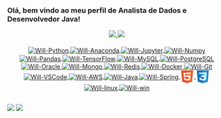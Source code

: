###      Olá, bem vindo ao meu perfil de Analista de Dados e Desenvolvedor Java!
<div style="display: inline_block" align="center">
  <a href="https://github.com/thaleswillreis">
  <img height="145" src="https://github-readme-stats-sigma-five.vercel.app/api?username=thaleswillreis&hide=prs,issues,contribs&show_icons=true&theme=merko&include_all_commits=true&count_private=true"/>
  <img height="145" src="https://github-readme-stats-sigma-five.vercel.app/api/top-langs/?username=thaleswillreis&layout=compact&langs_count=7&theme=merko"/>
</div>
<div style="display: inline_block" align="center"><br>
  <img align="center" alt="Will-Python" height="30" width="32" title="Python" src="https://cdn.jsdelivr.net/gh/devicons/devicon/icons/python/python-original.svg" />
  <img align="center" alt="Will-Anaconda" height="30" width="32" title="Anaconda" src="https://cdn.jsdelivr.net/gh/devicons/devicon/icons/anaconda/anaconda-original.svg" />
  <img align="center" alt="Will-Jupyter" height="30" width="32" title="Jupyter" src="https://cdn.jsdelivr.net/gh/devicons/devicon/icons/jupyter/jupyter-original-wordmark.svg" />
  <img align="center" alt="Will-Numpy" height="30" width="32" title="Numpy" src="https://cdn.jsdelivr.net/gh/devicons/devicon/icons/numpy/numpy-original.svg" />
  <img align="center" alt="Will-Pandas" height="30" width="32" title="Pandas" src="https://cdn.jsdelivr.net/gh/devicons/devicon/icons/pandas/pandas-original.svg" />
  <img align="center" alt="Will-TensorFlow" height="30" width="32" title="TensorFlow" src="https://cdn.jsdelivr.net/gh/devicons/devicon/icons/tensorflow/tensorflow-original.svg" />
  <img align="center" alt="Will-MySQL" height="30" width="32" title="MySQL" src="https://cdn.jsdelivr.net/gh/devicons/devicon/icons/mysql/mysql-original.svg" />
  <img align="center" alt="Will-PostgreSQL" height="30" width="32" title="PostgreSQL" src="https://cdn.jsdelivr.net/gh/devicons/devicon/icons/postgresql/postgresql-original.svg" />
  <img align="center" alt="Will-Oracle" height="30" width="32" title="Oracle" src="https://cdn.jsdelivr.net/gh/devicons/devicon/icons/oracle/oracle-original.svg" />
  <img align="center" alt="Will-Mongo" height="30" width="32" title="MongoDB" src="https://cdn.jsdelivr.net/gh/devicons/devicon/icons/mongodb/mongodb-original-wordmark.svg" />
  <img align="center" alt="Will-Redis" height="30" width="32" title="Redis" src="https://cdn.jsdelivr.net/gh/devicons/devicon/icons/redis/redis-original.svg" />
  <img align="center" alt="Will-Docker" height="30" width="32" title="Docker" src="https://cdn.jsdelivr.net/gh/devicons/devicon/icons/docker/docker-original-wordmark.svg" />
  <img align="center" alt="Will-Git" height="30" width="32" title="Git" src="https://cdn.jsdelivr.net/gh/devicons/devicon/icons/git/git-original.svg" />
  <img align="center" alt="Will-VSCode" height="30" width="32" title="VSCode" src="https://cdn.jsdelivr.net/gh/devicons/devicon/icons/vscode/vscode-original.svg" />
  <img align="center" alt="Will-AWS" height="30" width="32" title="AWS" src="https://cdn.jsdelivr.net/gh/devicons/devicon/icons/amazonwebservices/amazonwebservices-original.svg" />  
  <img align="center" alt="Will-Java" height="30" width="32" title="Java" src="https://cdn.jsdelivr.net/gh/devicons/devicon/icons/java/java-original.svg" />
  <img align="center" alt="Will-Spring" height="30" width="32" title="Spring Boot" src="https://cdn.jsdelivr.net/gh/devicons/devicon/icons/spring/spring-original.svg" />
  <img align="center" alt="Will-HTML" height="30" width="32" title="HTML" src="https://raw.githubusercontent.com/devicons/devicon/master/icons/html5/html5-original.svg" />
  <img align="center" alt="Will-CSS" height="30" width="32" title="CSS" src="https://raw.githubusercontent.com/devicons/devicon/master/icons/css3/css3-original.svg" />
  <img align="center" alt="Will-linux" height="30" width="32" title="Linux" src="https://cdn.jsdelivr.net/gh/devicons/devicon/icons/linux/linux-original.svg" />
  <img align="center" alt="Will-win" height="30" width="32" title="Windows" src="https://cdn.jsdelivr.net/gh/devicons/devicon/icons/windows8/windows8-original.svg" />
</div>
  
  ##
 
<div> 
  <a href="https://www.linkedin.com/in/thaleswill" target="_blank"><img src="https://img.shields.io/badge/-LinkedIn-%230077B5?style=for-the-badge&logo=linkedin&logoColor=white" target="_blank"></a>
  <a href = "mailto:thaleswillreis@gmail.com"><img src="https://img.shields.io/badge/-Gmail-%23333?style=for-the-badge&logo=gmail&logoColor=white" target="_blank"></a>
 
 
</div>
